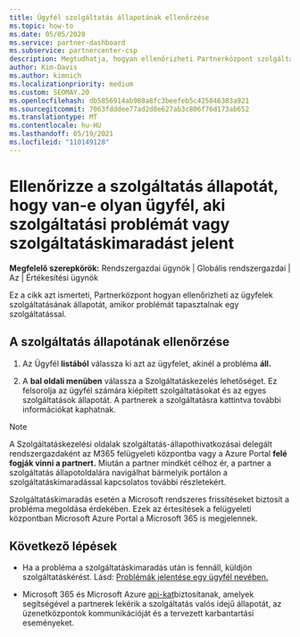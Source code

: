 ```yaml
---
title: Ügyfél szolgáltatás állapotának ellenőrzése
ms.topic: how-to
ms.date: 05/05/2020
ms.service: partner-dashboard
ms.subservice: partnercenter-csp
description: Megtudhatja, hogyan ellenőrizheti Partnerközpont szolgáltatás állapotát egy ügyfélnél, amikor problémát tapasztal egy szolgáltatással.
author: Kim-Davis
ms.author: kimnich
ms.localizationpriority: medium
ms.custom: SEOMAY.20
ms.openlocfilehash: db5856914ab988a8fc3beefeb5c425846383a921
ms.sourcegitcommit: 7063fdddee77ad2d8e627ab3c806f76d173ab652
ms.translationtype: MT
ms.contentlocale: hu-HU
ms.lasthandoff: 05/19/2021
ms.locfileid: "110149128"
---
```

# <a name="check-service-health-for-a-customer-reporting-a-potential-service-problem-or-outage"></a>Ellenőrizze a szolgáltatás állapotát, hogy van-e olyan ügyfél, aki szolgáltatási problémát vagy szolgáltatáskimaradást jelent

**Megfelelő szerepkörök:** Rendszergazdai ügynök | Globális rendszergazdai | Az | Értékesítési ügynök

Ez a cikk azt ismerteti, Partnerközpont hogyan ellenőrizheti az ügyfelek szolgáltatásának állapotát, amikor problémát tapasztalnak egy szolgáltatással. 

## <a name="check-service-health"></a>A szolgáltatás állapotának ellenőrzése

1. Az Ügyfél **listából** válassza ki azt az ügyfelet, akinél a probléma **áll.**

2. A **bal oldali menüben** válassza a Szolgáltatáskezelés lehetőséget. Ez felsorolja az ügyfél számára kiépített szolgáltatásokat és az egyes szolgáltatások állapotát. A partnerek a szolgáltatásra kattintva további információkat kaphatnak. 

>[!NOTE] 
> A Szolgáltatáskezelési  oldalak szolgáltatás-állapothivatkozásai delegált rendszergazdaként az M365 felügyeleti központba vagy a Azure Portal **felé fogják vinni a partnert.** Miután a partner mindkét célhoz ér, a partner a szolgáltatás állapotoldalára navigálhat bármelyik portálon a szolgáltatáskimaradással kapcsolatos további részletekért.
 
Szolgáltatáskimaradás esetén a Microsoft rendszeres frissítéseket biztosít a probléma megoldása érdekében. Ezek az értesítések a felügyeleti központban Microsoft Azure Portal a Microsoft 365 is megjelennek.

## <a name="next-steps"></a>Következő lépések 

- Ha a probléma a szolgáltatáskimaradás után is fennáll, küldjön szolgáltatáskérést. Lásd: [Problémák jelentése egy ügyfél nevében.](report-problems-on-behalf-of-a-customer.md)

- Microsoft 365 és Microsoft Azure [api-kat](get-automated-service-notifications-with-our-apis.md)biztosítanak, amelyek segítségével a partnerek lekérik a szolgáltatás valós idejű állapotát, az üzenetközpontok kommunikációját és a tervezett karbantartási eseményeket.

 

